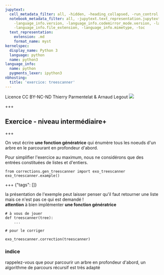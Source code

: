 ```yaml
---
jupytext:
  cell_metadata_filter: all, -hidden, -heading_collapsed, -run_control, -trusted
  notebook_metadata_filter: all, -jupytext.text_representation.jupytext_version, -jupytext.text_representation.format_version,
    -language_info.version, -language_info.codemirror_mode.version, -language_info.codemirror_mode,
    -language_info.file_extension, -language_info.mimetype, -toc
  text_representation:
    extension: .md
    format_name: myst
kernelspec:
  display_name: Python 3
  language: python
  name: python3
language_info:
  name: python
  pygments_lexer: ipython3
nbhosting:
  title: 'exercice: treescanner'
---
```


<div class="licence">
<span>Licence CC BY-NC-ND</span>
<span>Thierry Parmentelat &amp; Arnaud Legout</span>
<span><img src="media/both-logos-small-alpha.png" /></span>
</div>

+++

## Exercice - niveau intermédiaire+

+++

On veut écrire **une fonction génératrice** qui énumère tous les noeuds d'un arbre en le parcourant en profondeur d'abord.

Pour simplifier l'exercice au maximum, nous ne considérons que des entrées constituées de listes et d'entiers.

```{code-cell} ipython3
from corrections.gen_treescanner import exo_treescanner
exo_treescanner.example()
```

+++ {"tags": []}

la présentation de l'exemple peut laisser penser qu'il faut retourner une liste  
mais ce n'est pas ce qui est demandé !  
**attention** à bien implémenter **une fonction génératrice**

```{code-cell} ipython3
# à vous de jouer
def treescanner(tree):
    ...
```

```{code-cell} ipython3
# pour le corriger

exo_treescanner.correction(treescanner)
```

### indice

rappelez-vous que pour parcourir un arbre en profondeur d'abord, un algorithme de parcours récursif est très adapté
